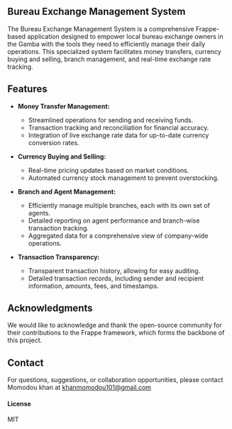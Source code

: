 ## Bureau Exchange Management System

The Bureau Exchange Management System is a comprehensive Frappe-based application designed to empower local bureau exchange owners in the Gamba with the tools they need to efficiently manage their daily operations. This specialized system facilitates money transfers, currency buying and selling, branch management, and real-time exchange rate tracking.

## Features

- **Money Transfer Management:**
  - Streamlined operations for sending and receiving funds.
  - Transaction tracking and reconciliation for financial accuracy.
  - Integration of live exchange rate data for up-to-date currency conversion rates.

- **Currency Buying and Selling:**
  - Real-time pricing updates based on market conditions.
  - Automated currency stock management to prevent overstocking.

- **Branch and Agent Management:**
  - Efficiently manage multiple branches, each with its own set of agents.
  - Detailed reporting on agent performance and branch-wise transaction tracking.
  - Aggregated data for a comprehensive view of company-wide operations.

- **Transaction Transparency:**
  - Transparent transaction history, allowing for easy auditing.
  - Detailed transaction records, including sender and recipient information, amounts, fees, and timestamps.

## Acknowledgments

We would like to acknowledge and thank the open-source community for their contributions to the Frappe framework, which forms the backbone of this project.

## Contact

For questions, suggestions, or collaboration opportunities, please contact Momodou khan at khanmomodou101@gmail.com


#### License

MIT
